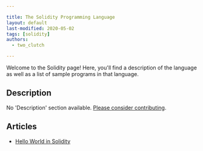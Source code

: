 ```yaml
---

title: The Solidity Programming Language
layout: default
last-modified: 2020-05-02
tags: [solidity]
authors:
  - two_clutch

---
```


Welcome to the Solidity page! Here, you'll find a description of the language as well as a list of sample programs in that language.

## Description

No 'Description' section available. [Please consider contributing](https://github.com/TheRenegadeCoder/sample-programs-website).

## Articles

- [Hello World in Solidity](https://sampleprograms.io/projects/hello-world/solidity)